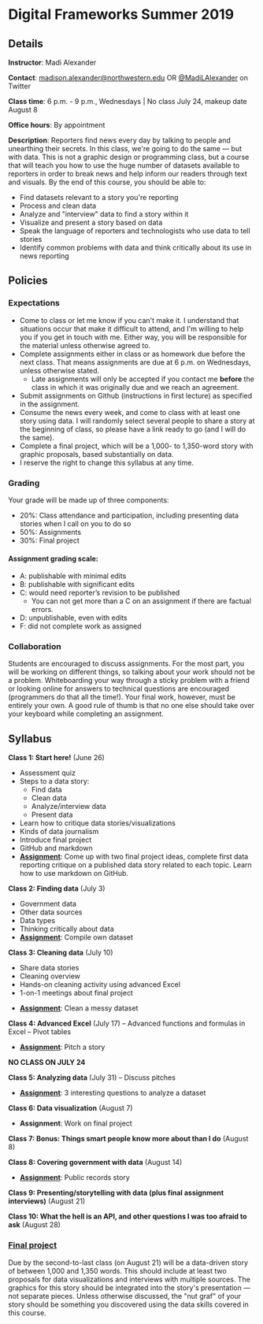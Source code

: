 # Digital Frameworks Summer 2019

## Details

**Instructor**: Madi Alexander

**Contact**: madison.alexander@northwestern.edu OR [@MadiLAlexander](http://www.twitter.com/MadiLAlexander) on Twitter

**Class time**: 6 p.m. - 9 p.m., Wednesdays | No class July 24, makeup date August 8

**Office hours**: By appointment

**Description**: Reporters find news every day by talking to people and unearthing their secrets. In this class, we're going to do the same — but with data. This is not a graphic design or programming class, but a course that will teach you how to use the huge number of datasets available to reporters in order to break news and help inform our readers through text and visuals. By the end of this course, you should be able to:

* Find datasets relevant to a story you're reporting
* Process and clean data
* Analyze and "interview" data to find a story within it
* Visualize and present a story based on data
* Speak the language of reporters and technologists who use data to tell stories
* Identify common problems with data and think critically about its use in news reporting

## Policies

### Expectations

* Come to class or let me know if you can't make it. I understand that situations occur that make it difficult to attend, and I'm willing to help you if you get in touch with me. Either way, you will be responsible for the material unless otherwise agreed to.
* Complete assignments either in class or as homework due before the next class. That means assignments are due at 6 p.m. on Wednesdays, unless otherwise stated.
   * Late assignments will only be accepted if you contact me **before** the class in which it was originally due and we reach an agreement. 
* Submit assignments on Github (instructions in first lecture) as specified in the assignment.
* Consume the news every week, and come to class with at least one story using data. I will randomly select several people to share a story at the beginning of class, so please have a link ready to go (and I will do the same). 
* Complete a final project, which will be a 1,000- to 1,350-word story with graphic proposals, based substantially on data. 
* I reserve the right to change this syllabus at any time.


### Grading

Your grade will be made up of three components:

* 20%: Class attendance and participation, including presenting data stories when I call on you to do so
* 50%: Assignments
* 30%: Final project

#### Assignment grading scale:
* A: publishable with minimal edits
* B: publishable with significant edits
* C: would need reporter’s revision to be published
   * You can not get more than a C on an assignment if there are factual errors.
* D: unpublishable, even with edits 
* F: did not complete work as assigned

### Collaboration

Students are encouraged to discuss assignments. For the most part, you will be working on different things, so talking about your work should not be a problem. Whiteboarding your way through a sticky problem with a friend or looking online for answers to technical questions are encouraged (programmers do that all the time!). Your final work, however, must be entirely your own. A good rule of thumb is that no one else should take over your keyboard while completing an assignment.

## Syllabus

**Class 1: Start here!** (June 26)
* Assessment quiz
* Steps to a data story:
   * Find data
   * Clean data
   * Analyze/interview data
   * Present data
* Learn how to critique data stories/visualizations
* Kinds of data journalism
* Introduce final project
* GitHub and markdown
* **[Assignment](https://github.com/mlalexander/digitalframeworks-summer2019/blob/master/class1/assignment.md)**: Come up with two final project ideas, complete first data reporting critique on a published data story related to each topic. Learn how to use markdown on GitHub.

**Class 2: Finding data** (July 3)
* Government data
* Other data sources
* Data types
* Thinking critically about data
* **[Assignment](https://github.com/mlalexander/digitalframeworks-summer2019/tree/master/class2)**: Compile own dataset

**Class 3: Cleaning data** (July 10)
- Share data stories
- Cleaning overview
- Hands-on cleaning activity using advanced Excel
- 1-on-1 meetings about final project
* **[Assignment](https://github.com/mlalexander/digitalframeworks-summer2019/blob/master/class3/assignment3.md)**: Clean a messy dataset

**Class 4: Advanced Excel** (July 17)
– Advanced functions and formulas in Excel
– Pivot tables
* **[Assignment](https://github.com/mlalexander/digitalframeworks-summer2019/blob/master/class4/assignment4.md)**: Pitch a story

**NO CLASS ON JULY 24**

**Class 5: Analyzing data** (July 31)
– Discuss pitches
* **[Assignment](TKTKTK)**: 3 interesting questions to analyze a dataset

**Class 6: Data visualization** (August 7)
* **Assignment**: Work on final project

**Class 7: Bonus: Things smart people know more about than I do** (August 8)

**Class 8: Covering government with data** (August 14)
* **[Assignment](TKTKTK)**: Public records story

**Class 9: Presenting/storytelling with data (plus final assignment interviews)** (August 21)

**Class 10: What the hell is an API, and other questions I was too afraid to ask** (August 28)

### [Final project](https://github.com/mlalexander/digitalframeworks-summer2019/blob/master/documents/finalproject.md)

Due by the second-to-last class (on August 21) will be a data-driven story of between 1,000 and 1,350 words. This should include at least two proposals for data visualizations and interviews with multiple sources. The graphics for this story should be integrated into the story's presentation — not separate pieces. Unless otherwise discussed, the "nut graf" of your story should be something you discovered using the data skills covered in this course. 
